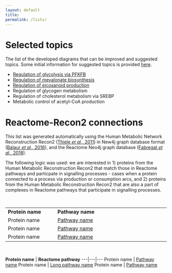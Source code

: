```yaml
---
layout: default
title: 
permalink: /lists/
---
```



# Selected topics

The list of the developed diagrams that can be improved and suggested topics. Some initial information for suggested topics is provided [here](https://docs.google.com/document/d/1gk5YU7tp95t3LJwD252geeZupY-QJU6CikFAbsRQeRI/edit?usp=sharing).

* <a href="/glycolysis/">Regulation of glycolysis via PFKFB</a>
* <a href="/mevalonate/">Regulation of mevalonate biosynthesis</a>
* <a href="/eicosanoids/">Regulation of eicosanoid production</a>
* Regulation of glycogen metabolism
* Regulation of cholesterol metabolism via SREBP
* Metabolic control of acetyl-CoA production

# Reactome-Recon2 connections

This list was generated automatically using the Human Metabolic Network Reconstruction Recon2 ([Thiele *et al*., 2011](https://doi.org/10.1038/nbt.2488)) in New4j graph database format ([Balaur *et al*., 2016](https://doi.org/10.1093/bioinformatics/btw731)), and the Reactome Neo4j graph database ([Fabregat *et al*., 2018](https://doi.org/10.1371/journal.pcbi.1005968)).

The following logic was used: we are interested in 1) proteins from the Human Metabolic Reconstruction Recon2 that match those in Reactome pathways and particpate in signalling processes - cases when a protein connected to a process via production or consumption arcs, and 2) proteins from the Human Metabolic Reconstruction Recon2 that are also a part of complexes in Reactome pathways that participate in signalling processes.

<br />

<table>
    <tr>
      <td style="width: 160px;"><strong>Protein name</strong></td>
      <td style="width: 400px;"><strong>Pathway name</strong></td>
    </tr>
    <tr>
      <td>Protein name</td>
      <td><a href="https://reactome.org/PathwayBrowser/">Pathway name</a></td>
    </tr>
    <tr>
      <td>Protein name</td>
      <td><a href="https://reactome.org/PathwayBrowser/">Pathway name</a></td>
    </tr>
    <tr>
      <td>Protein name</td>
      <td><a href="https://reactome.org/PathwayBrowser/">Pathway name</a></td>
    </tr>
</table>

<br />

**Protein name** | **Reactome pathway** 
---|---|---
Protein name | [Pathway name](https://reactome.org/)
Protein name | [Long pathway name](https://reactome.org/)
Protein name | [Pathway name](https://reactome.org/)
